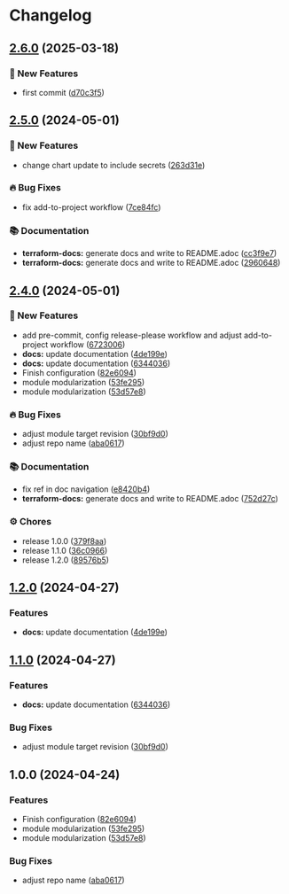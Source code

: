 # Changelog

## [2.6.0](https://github.com/GersonRS/modern-gitops-stack-module-kubeflow/compare/v2.5.0...v2.6.0) (2025-03-18)


### 🚀 New Features

* first commit ([d70c3f5](https://github.com/GersonRS/modern-gitops-stack-module-kubeflow/commit/d70c3f5dd17457cd3256402198084640c9d995d2))

## [2.5.0](https://github.com/GersonRS/modern-gitops-stack-module-kube-prometheus-stack/compare/v2.4.0...v2.5.0) (2024-05-01)


### 🚀 New Features

* change chart update to include secrets ([263d31e](https://github.com/GersonRS/modern-gitops-stack-module-kube-prometheus-stack/commit/263d31e84e52f83fe45d0324f2881d2c73ff12f7))


### 🔥 Bug Fixes

* fix add-to-project workflow ([7ce84fc](https://github.com/GersonRS/modern-gitops-stack-module-kube-prometheus-stack/commit/7ce84fc81165f21c0bb3af194ff1b510df3c41e7))


### 📚 Documentation

* **terraform-docs:** generate docs and write to README.adoc ([cc3f9e7](https://github.com/GersonRS/modern-gitops-stack-module-kube-prometheus-stack/commit/cc3f9e779e707c9aa541d4b7d5e7277a631570e2))
* **terraform-docs:** generate docs and write to README.adoc ([2960648](https://github.com/GersonRS/modern-gitops-stack-module-kube-prometheus-stack/commit/296064869bc338ae56e69969d9f78ffd65f4f135))

## [2.4.0](https://github.com/GersonRS/modern-gitops-stack-module-kube-prometheus-stack/compare/v2.3.0...v2.4.0) (2024-05-01)


### 🚀 New Features

* add pre-commit, config release-please workflow and adjust add-to-project workflow ([6723006](https://github.com/GersonRS/modern-gitops-stack-module-kube-prometheus-stack/commit/6723006f26ca21e2c472377178fcff448032593a))
* **docs:** update documentation ([4de199e](https://github.com/GersonRS/modern-gitops-stack-module-kube-prometheus-stack/commit/4de199e0d22a54f257d6235798d0522e1a82f298))
* **docs:** update documentation ([6344036](https://github.com/GersonRS/modern-gitops-stack-module-kube-prometheus-stack/commit/63440366451856385e9e17a9b8ee832bdc491be9))
* Finish configuration ([82e6094](https://github.com/GersonRS/modern-gitops-stack-module-kube-prometheus-stack/commit/82e609416172b263287d7c68aa3505b54e5ee29a))
* module modularization ([53fe295](https://github.com/GersonRS/modern-gitops-stack-module-kube-prometheus-stack/commit/53fe295d8c2d8cee9c7a2f48e19e3f95927465f8))
* module modularization ([53d57e8](https://github.com/GersonRS/modern-gitops-stack-module-kube-prometheus-stack/commit/53d57e87d08483c4e67a927a505a6563da9fc537))


### 🔥 Bug Fixes

* adjust module target revision ([30bf9d0](https://github.com/GersonRS/modern-gitops-stack-module-kube-prometheus-stack/commit/30bf9d0874dc210c8f9074f3e3c627b8a4012817))
* adjust repo name ([aba0617](https://github.com/GersonRS/modern-gitops-stack-module-kube-prometheus-stack/commit/aba06170a39827af51e7ba5a5dfff0423324e85c))


### 📚 Documentation

* fix ref in doc navigation ([e8420b4](https://github.com/GersonRS/modern-gitops-stack-module-kube-prometheus-stack/commit/e8420b4bfb9ea63e5495f2822745952ad9c5a100))
* **terraform-docs:** generate docs and write to README.adoc ([752d27c](https://github.com/GersonRS/modern-gitops-stack-module-kube-prometheus-stack/commit/752d27c517cef19250aa16c8a1a136cf7e6e807d))


### ⚙️ Chores

* release 1.0.0 ([379f8aa](https://github.com/GersonRS/modern-gitops-stack-module-kube-prometheus-stack/commit/379f8aa168bbb4031eb0032f38a3d05d7e6be207))
* release 1.1.0 ([36c0966](https://github.com/GersonRS/modern-gitops-stack-module-kube-prometheus-stack/commit/36c0966467ef2a3d190b86007d9fc69a835303ea))
* release 1.2.0 ([89576b5](https://github.com/GersonRS/modern-gitops-stack-module-kube-prometheus-stack/commit/89576b52c3b1c0cf7cf7a13eb429a9882c44c491))

## [1.2.0](https://github.com/GersonRS/modern-gitops-stack-module-kube-prometheus-stack/compare/v1.1.0...v1.2.0) (2024-04-27)


### Features

* **docs:** update documentation ([4de199e](https://github.com/GersonRS/modern-gitops-stack-module-kube-prometheus-stack/commit/4de199e0d22a54f257d6235798d0522e1a82f298))

## [1.1.0](https://github.com/GersonRS/modern-gitops-stack-module-kube-prometheus-stack/compare/v1.0.0...v1.1.0) (2024-04-27)


### Features

* **docs:** update documentation ([6344036](https://github.com/GersonRS/modern-gitops-stack-module-kube-prometheus-stack/commit/63440366451856385e9e17a9b8ee832bdc491be9))


### Bug Fixes

* adjust module target revision ([30bf9d0](https://github.com/GersonRS/modern-gitops-stack-module-kube-prometheus-stack/commit/30bf9d0874dc210c8f9074f3e3c627b8a4012817))

## 1.0.0 (2024-04-24)


### Features

* Finish configuration ([82e6094](https://github.com/GersonRS/modern-gitops-stack-module-kube-prometheus-stack/commit/82e609416172b263287d7c68aa3505b54e5ee29a))
* module modularization ([53fe295](https://github.com/GersonRS/modern-gitops-stack-module-kube-prometheus-stack/commit/53fe295d8c2d8cee9c7a2f48e19e3f95927465f8))
* module modularization ([53d57e8](https://github.com/GersonRS/modern-gitops-stack-module-kube-prometheus-stack/commit/53d57e87d08483c4e67a927a505a6563da9fc537))


### Bug Fixes

* adjust repo name ([aba0617](https://github.com/GersonRS/modern-gitops-stack-module-kube-prometheus-stack/commit/aba06170a39827af51e7ba5a5dfff0423324e85c))
